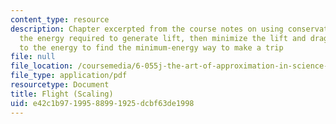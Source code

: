 ```yaml
---
content_type: resource
description: Chapter excerpted from the course notes on using conservation to estimate
  the energy required to generate lift, then minimize the lift and drag contributions
  to the energy to find the minimum-energy way to make a trip
file: null
file_location: /coursemedia/6-055j-the-art-of-approximation-in-science-and-engineering-spring-2008/e42c1b97199588991925dcbf63de1998_mar17.pdf
file_type: application/pdf
resourcetype: Document
title: Flight (Scaling)
uid: e42c1b97-1995-8899-1925-dcbf63de1998
---
```

